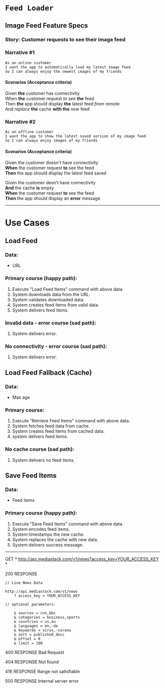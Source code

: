 # ``Feed Loader``

## Image Feed Feature Specs

### Story: Customer requests to see their image feed

### Narrative #1
```
As an online customer  
I want the app to automatically load my latest image feed  
So I can always enjoy the newest images of my friends
```

#### Scenarios (Acceptance criteria)
>
Given __the__ customer has connectivity  
When __the__ customer request *to* see __the__ feed  
Then __the__ app should display __the__ latest feed *from* remote  
  And *replace* __the__ cache __with the__ *new* feed


### Narrative #2
```
As an offline customer  
I want the app to show the latest saved version of my image feed  
So I can always enjoy images of my friends
```

#### Scenarios (Acceptance criteria)
>
Given the customer doesn't have connectivity  
__When__ the customer request __to__ see the feed  
__Then__ the app should display the latest feed saved

>
Given the customer desn't have connectivity  
__And__ the cache __is__ empty  
__When__ the customer request __to__ see the feed  
__Then__ the app should display an __error__ message

---

# Use Cases

## Load Feed

### Data:
- URL

### Primary course (happy path):
1. Execute "Load Feed Items" command with above data.  
2. System downloads data from the URL.
3. System validates downloaded data.
4. System creates feed items from valid data.
5. System delivers feed items.

### Invalid data - error course (sad path):
1. System delivers error.  

### No connectivity - error course (sad path):
1. System delivers error.  

## Load Feed Fallback (Cache)

### Data:
- Max age

### Primary course:
1. Execute "Retrieve Feed Items" command with above data.  
2. System fetches feed data from cache.  
3. System creates feed items from cached data.  
4. system delivers feed items.  

### No cache course (sad path):
1. System delivers no feed items.

## Save Feed Items

### Data:
- Feed items

### Primary course (happy path):
1. Execute "Save Feed Items" command with above data.  
2. System encodes feed items.  
3. System timestamps the new cache.  
4. System replaces the cache with new data.  
5. System delivers success message.

---

GET * http://api.mediastack.com/v1/news?access_key=YOUR_ACCESS_KEY *

200 RESPONSE

```
// Live News Data

http://api.mediastack.com/v1/news
    ? access_key = YOUR_ACCESS_KEY
    
// optional parameters: 

    & sources = cnn,bbc
    & categories = business,sports
    & countries = us,au
    & languages = en,-de
    & keywords = virus,-corona
    & sort = published_desc
    & offset = 0
    & limit = 100
```

400 RESPONSE
Bad Request

404 RESPONSE
Not found

416 RESPONSE
Range not satisfiable

500 RESPONSE
Internal server error
